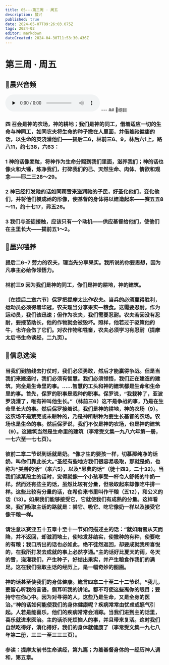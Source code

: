 ```yaml
---
title: 05---第三周 · 周五
description: 晨兴
published: true
date: 2024-05-07T09:26:03.075Z
tags: 2024-02
editor: markdown
dateCreated: 2024-04-30T11:53:30.436Z
---
```


# 第三周 · 周五
## 🎵晨兴音频
<audio id="audio" controls="" preload="none">
      <source id="mp3" src="/2024-02/week3/week3day5.mp3">
</audio>
---
## 📖纲目

### 四   召会是神的农场，神的耕地；我们是神的同工，借着适应一切的生命与神同工，如同农夫将生命的种子撒在人里面，并借着祂健康的话，以生命的灵浇灌他们——提后二6，林前三6、9，林后六1上，路八11，约七38，六63：

### 1   神的话像麦粒，将神作为生命分赐到我们里面，滋养我们；神的话也像火和大锤，炼净我们，打碎我们的己、天然生命、肉体、情欲和观念——耶二三28～29。

### 2   神已经打发祂的话如同雨雪来滋润祂的子民，好圣化他们，变化他们，并将他们模成祂的形像，使基督的身体得以建造起来——赛五五8～11，约十七17，弗五26。

### 3   我们与圣徒接触，应该只有一个动机——供应基督给他们，使他们在主里长大——提前五1～2。

## 📖晨兴喂养

### 提后二6~7    劳力的农夫，理当先分享果实。我所说的你要思想，因为凡事主必给你领悟力。

### 林前三9    因为我们是神的同工，你们是神的耕地，神的建筑。

### 〔在提后二章六节〕保罗把提摩太比作农夫。当兵的必须赢得胜利，运动员必须得着华冠，农夫理当分享果实—粮食。这需要忍耐。作为运动员，我们该迅速；但作为农夫，我们需要忍耐。农夫若因没有忍耐，要揠苗助长，他的作物就会被毁坏。照样，他若过于驱策他的牛，也许会伤了它们。对农作物和牲畜，农夫必须学习有忍耐（提摩太后书生命读经，二九页）。

## 📖信息选读

### 当我们到前线去打仗时，我们必须勇敢，然后才能赢得争战。但是当我们来建造时，我们必须有智慧。我们必须领悟，我们正在建造的建筑，完全是生命里的事。……智慧的工头和神的建筑都是生命和生命里的事。首先，保罗的职事是栽种的职事。保罗说，“我栽种了，亚波罗浇灌了，唯有神叫他生长。”（林前三6）这不是争战的事，乃是在生命里长大的事。然后保罗接着说，我们是神的耕地，神的农场（9）。这农场不是荒芜或未耕种的，乃是神所耕种为要生长基督的农场。农场也是生命的事。然后保罗说，我们不仅是神的农场，也是神的建筑（9）。这建筑当然是生命里的建筑（李常受文集一九八六年第一册，一七六至一七七页）。

### 彼前二章二节说到话就是奶。“像才生的婴孩一样，切慕那纯净的话奶，叫你们靠此长大。”圣经有些地方我们很容易吸取，那就是奶，也称为“美善的话”（来六5），以及“恩典的话”（徒十四3，二十32）。当我们读某段主的话时，觉得就像一个小孩享受一杯令人舒畅的牛奶一样。然而还有些主的话，虽然比较有分量，但吸取起来却像吃牛排一样。这些比较有分量的话，在希伯来书里叫作干粮（五12），和公义的话（13）。如果我们能够接受它，它就使我们有成熟的分量。这样看来，我们吸取主话的路就是：尝它、吸它、吃它像奶一样以及接受它像干粮一样。

### 请注意以赛亚五十五章十至十一节如何描述主的话：“就如雨雪从天而降，并不返回，却滋润地土，使地发芽结实，使撒种的有种，使要吃的有粮；我口所出的话也必如此，绝不徒然返回，却要成就我所喜悦的，在我所打发去成就的事上必然亨通。”主的话好比夏天的雨，冬天的雪，浇灌我们，产生种子，好结出果实，并产生粮食作我们的满足。这在我们吸取主话的经历上，是一幅奇妙的图画。

### 神的话甚至使我们的身体健康。箴言四章二十至二十二节说，“我儿，要留心听我的言语，侧耳听我的讲论。都不可使这些离你的眼目；要持守在你心中。因为对寻得的人，这些乃是生命，又是全身的医治。”神的话如何能使我们的身体健康呢？疾病常常由忧虑或怒气引起。人若是能喜乐，他们的疾病常常会消踪。当我们进到主的话里，喜乐就进来医治。主的话杀死烦恼人的事，并且带来复活。这时我们自然吃得好，消化得好，我们的身体就健康了（李常受文集一九七八年第二册，三三一至三三三页）。

### 参读：提摩太前书生命读经，第九篇；为着基督身体的一经历神人调和，第五章。
<!-- Google tag (gtag.js) -->
<script async src="https://www.googletagmanager.com/gtag/js?id=G-1P8709Z16T"></script>
<script>
  window.dataLayer = window.dataLayer || [];
  function gtag(){dataLayer.push(arguments);}
  gtag('js', new Date());

  gtag('config', 'G-1P8709Z16T');
</script>